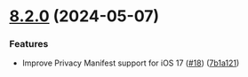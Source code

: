 # [8.2.0](https://github.com/mparticle-integrations/mparticle-apple-integration-optimizely/compare/v8.1.2...v8.2.0) (2024-05-07)


### Features

* Improve Privacy Manifest support for iOS 17 ([#18](https://github.com/mparticle-integrations/mparticle-apple-integration-optimizely/issues/18)) ([7b1a121](https://github.com/mparticle-integrations/mparticle-apple-integration-optimizely/commit/7b1a121ede438ba6259ee040a0a9d575cbca727f))
